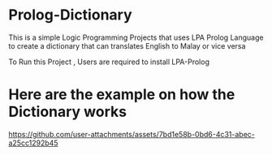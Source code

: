 # Prolog-Dictionary
This is a simple Logic Programming Projects that uses LPA Prolog Language to create a dictionary that can translates English to Malay or vice versa

To Run this Project , Users are required to install LPA-Prolog

# Here are the example on how the Dictionary works

https://github.com/user-attachments/assets/7bd1e58b-0bd6-4c31-abec-a25cc1292b45


